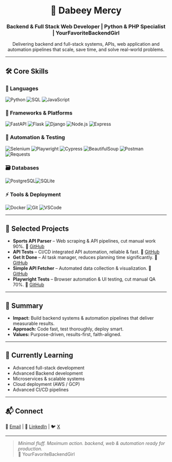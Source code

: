 <p align="center">
  <h1 align="center">👋 Dabeey Mercy</h1>
  <h3 align="center">Backend & Full Stack Web Developer | Python & PHP Specialist | YourFavoriteBackendGirl</h3>
  <p align="center">
    Delivering backend and full-stack systems, APIs, web application and automation pipelines that scale, save time, and solve real-world problems.
  </p>
</p>
<hr>

## 🛠 Core Skills

### 📜 Languages
![Python](https://img.shields.io/badge/Python-3776AB?style=for-the-badge&logo=python&logoColor=white)
![SQL](https://img.shields.io/badge/SQL-4479A1?style=for-the-badge&logo=postgresql&logoColor=white)
![JavaScript](https://img.shields.io/badge/JavaScript-F7DF1E?style=for-the-badge&logo=javascript&logoColor=black)

### 🧱 Frameworks & Platforms
![FastAPI](https://img.shields.io/badge/FastAPI-009688?style=for-the-badge&logo=fastapi&logoColor=white)
![Flask](https://img.shields.io/badge/Flask-000000?style=for-the-badge&logo=flask&logoColor=white)
![Django](https://img.shields.io/badge/Django-092E20?style=for-the-badge&logo=django&logoColor=white)
![Node.js](https://img.shields.io/badge/Node.js-339933?style=for-the-badge&logo=nodedotjs&logoColor=white)
![Express](https://img.shields.io/badge/Express-000000?style=for-the-badge&logo=express&logoColor=white)

### 🔧 Automation & Testing
![Selenium](https://img.shields.io/badge/Selenium-43B02A?style=for-the-badge&logo=selenium&logoColor=white)
![Playwright](https://img.shields.io/badge/Playwright-45ba4b?style=for-the-badge&logo=playwright&logoColor=white)
![Cypress](https://img.shields.io/badge/Cypress-04C38E?style=for-the-badge&logo=cypress&logoColor=white)
![BeautifulSoup](https://img.shields.io/badge/BeautifulSoup-000000?style=for-the-badge&logo=python&logoColor=white)
![Postman](https://img.shields.io/badge/Postman-FF6C37?style=for-the-badge&logo=postman&logoColor=white)
![Requests](https://img.shields.io/badge/Requests-005A9C?style=for-the-badge&logo=python&logoColor=white)

### 🗃️ Databases
![PostgreSQL](https://img.shields.io/badge/PostgreSQL-316192?style=for-the-badge&logo=postgresql&logoColor=white)![SQLite](https://img.shields.io/badge/SQLite-07405E?style=for-the-badge&logo=sqlite&logoColor=white)

### ⚡ Tools & Deployment
![Docker](https://img.shields.io/badge/Docker-2496ED?style=for-the-badge&logo=docker&logoColor=white)
![Git](https://img.shields.io/badge/Git-F05032?style=for-the-badge&logo=git&logoColor=white)
![VSCode](https://img.shields.io/badge/VSCode-007ACC?style=for-the-badge&logo=visual-studio-code&logoColor=white)


---

## 🚀 Selected Projects

- **Sports API Parser** – Web scraping & API pipelines, cut manual work 90%. 🔗 [GitHub](https://github.com/Dabeey/sports-api-parser)  
- **API Tests** – CI/CD integrated API automation, reliable & fast. 🔗 [GitHub](https://github.com/Dabeey/API-Tests)  
- **Get It Done** – AI task manager, reduces planning time significantly. 🔗 [GitHub](https://github.com/Dabeey/GET-IT-DONE-)  
- **Simple API Fetcher** – Automated data collection & visualization. 🔗 [GitHub](https://github.com/Dabeey/simple-api-fetcher)  
- **Playwright Tests** – Browser automation & UI testing, cut manual QA 70%. 🔗 [GitHub](https://github.com/Dabeey/Playwright_Tests)  

---

## 🌟 Summary

- **Impact:** Build backend systems & automation pipelines that deliver measurable results.  
- **Approach:** Code fast, test thoroughly, deploy smart.  
- **Values:** Purpose-driven, results-first, faith-aligned.  

---

## 🌱 Currently Learning

- Advanced full-stack development
- Advanced Backend development 
- Microservices & scalable systems  
- Cloud deployment (AWS / GCP)  
- Advanced CI/CD pipelines  

---

## 📬 Connect

📧 [Email](mailto:abbasdaughter18@gmail.com) | 💼 [LinkedIn](https://www.linkedin.com/in/dabeey-mercy-6408a3321) | 🐦 [X](https://x.com/dev_dabeey)

---

> *Minimal fluff. Maximum action. backend, web & automation ready for production.*  
> 🌸 YourFavoriteBackendGirl
